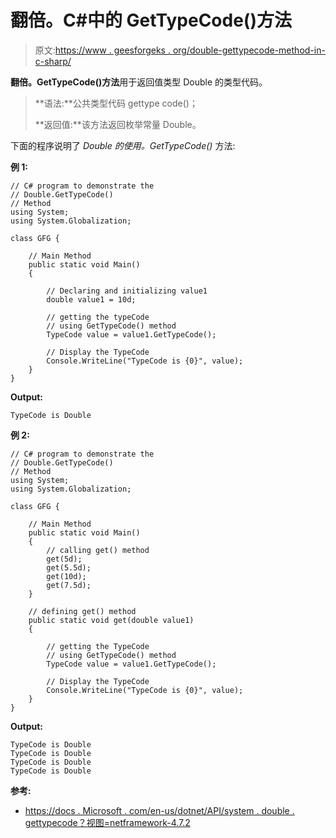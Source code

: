 # 翻倍。C#中的 GetTypeCode()方法

> 原文:[https://www . geesforgeks . org/double-gettypecode-method-in-c-sharp/](https://www.geeksforgeeks.org/double-gettypecode-method-in-c-sharp/)

**翻倍。GetTypeCode()方法**用于返回值类型 Double 的类型代码。

> **语法:**公共类型代码 gettype code()；
> 
> **返回值:**该方法返回枚举常量 Double。

下面的程序说明了 *Double 的使用。GetTypeCode()* 方法:

**例 1:**

```
// C# program to demonstrate the
// Double.GetTypeCode()
// Method
using System;
using System.Globalization;

class GFG {

    // Main Method
    public static void Main()
    {

        // Declaring and initializing value1
        double value1 = 10d;

        // getting the typeCode
        // using GetTypeCode() method
        TypeCode value = value1.GetTypeCode();

        // Display the TypeCode
        Console.WriteLine("TypeCode is {0}", value);
    }
}
```

**Output:**

```
TypeCode is Double

```

**例 2:**

```
// C# program to demonstrate the
// Double.GetTypeCode()
// Method
using System;
using System.Globalization;

class GFG {

    // Main Method
    public static void Main()
    {
        // calling get() method
        get(5d);
        get(5.5d);
        get(10d);
        get(7.5d);
    }

    // defining get() method
    public static void get(double value1)
    {

        // getting the TypeCode
        // using GetTypeCode() method
        TypeCode value = value1.GetTypeCode();

        // Display the TypeCode
        Console.WriteLine("TypeCode is {0}", value);
    }
}
```

**Output:**

```
TypeCode is Double
TypeCode is Double
TypeCode is Double
TypeCode is Double

```

**参考:**

*   [https://docs . Microsoft . com/en-us/dotnet/API/system . double . gettypecode？视图=netframework-4.7.2](https://docs.microsoft.com/en-us/dotnet/api/system.double.gettypecode?view=netframework-4.7.2)